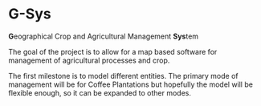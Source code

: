 # G-Sys
**G**eographical Crop and Agricultural Management **Sys**tem

The goal of the project is to allow for a map based software for management of agricultural processes and crop. 

The first milestone is to model different entities. 
The primary mode of management will be for Coffee Plantations but hopefully the model will be flexible enough, so it can be expanded to other modes.
